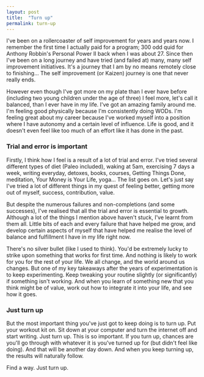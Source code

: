 ```yaml
---
layout: post
title:  "Turn up"
permalink: turn-up
---
```


I've been on a rollercoaster of self improvement for years and years now. I remember the first time I actually paid for a program; 300 odd quid for Anthony Robbin's Personal Power II back when I was about 27. Since then I've been on a long journey and have tried (and failed at) many, many self improvement initiatives. It's a journey that I am by no means remotely close to finishing... The self improvement (or Kaizen) journey is one that never really ends.

However even though I've got more on my plate than I ever have before (including two young children under the age of three) I feel more, let's call it balanced, than I ever have in my life. I've got an amazing family around me. I'm feeling good physically because I'm consistently doing WODs. I'm feeling great about my career because I've worked myself into a position where I have autonomy and a certain level of influence. Life is good, and it doesn't even feel like too much of an effort like it has done in the past.

### Trial and error is important

Firstly, I think how I feel is a result of a lot of trial and error. I've tried several different types of diet (Paleo included), waking at 5am, exercising 7 days a week, writing everyday, detoxes, books, courses, Getting Things Done, meditation, Your Money is Your Life, yoga... The list goes on. Let's just say I've tried a lot of different things in my quest of feeling better, getting more out of myself, success, contribution, value.

But despite the numerous failures and non-completions (and some successes), I've realised that all the trial and error  is essential to growth. Although a lot of the things I mention above haven't stuck, I've learnt from them all. Little bits of each and every failure that have helped me grow, and develop certain aspects of myself that have helped me realise the level of balance and fulfillment I have in my life right now.

There's no silver bullet (like I used to think). You'd be extremely lucky to strike upon something that works for first time. And nothing is likely to work for you for the rest of your life. We all change, and the world around us changes. But one of my key takeaways after the years of experimentation is to keep experimenting. Keep tweaking your routine slightly (or significantly) if something isn't working. And when you learn of something new that you think might be of value, work out how to integrate it into your life, and see how it goes.

### Just turn up

But the most important thing you've just got to keep doing is to turn up. Put your workout kit on. Sit down at your computer and turn the internet off and start writing. Just turn up. This is so important. If you turn up, chances are you'll go through with whatever it is you've turned up for (but didn't feel like doing). And that will be another day down. And when you keep turning up, the results will naturally follow.

Find a way. Just turn up.
